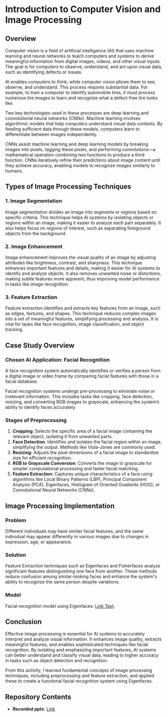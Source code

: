 # Introduction to Computer Vision and Image Processing

## Overview

Computer vision is a field of artificial intelligence (AI) that uses machine learning and neural networks to teach computers and systems to derive meaningful information from digital images, videos, and other visual inputs. The goal is for computers to observe, understand, and act upon visual data, such as identifying defects or issues.

AI enables computers to think, while computer vision allows them to see, observe, and understand. This process requires substantial data. For example, to train a computer to identify automobile tires, it must process numerous tire images to learn and recognize what a defect-free tire looks like.

Two key technologies used in these processes are deep learning and convolutional neural networks (CNNs). Machine learning involves algorithmic models that help computers understand visual data contexts. By feeding sufficient data through these models, computers learn to differentiate between images independently.

CNNs assist machine learning and deep learning models by breaking images into pixels, tagging these pixels, and performing convolutions—a mathematical operation combining two functions to produce a third function. CNNs iteratively refine their predictions about image content until they achieve accuracy, enabling models to recognize images similarly to humans.

## Types of Image Processing Techniques

### 1. Image Segmentation

Image segmentation divides an image into segments or regions based on specific criteria. This technique helps AI systems by isolating objects or regions within an image, making it easier to analyze each part separately. It also helps focus on regions of interest, such as separating foreground objects from the background.

### 2. Image Enhancement

Image enhancement improves the visual quality of an image by adjusting attributes like brightness, contrast, and sharpness. This technique enhances important features and details, making it easier for AI systems to identify and analyze objects. It also removes unwanted noise or distortions, making subtle features more apparent, thus improving model performance in tasks like image recognition.

### 3. Feature Extraction

Feature extraction identifies and extracts key features from an image, such as edges, textures, and shapes. This technique reduces complex images into a set of meaningful features, simplifying processing and analysis. It is vital for tasks like face recognition, image classification, and object tracking.

## Case Study Overview

### Chosen AI Application: Facial Recognition

A face recognition system automatically identifies or verifies a person from a digital image or video frame by comparing facial features with those in a facial database.

Facial recognition systems undergo pre-processing to eliminate noise or irrelevant information. This includes tasks like cropping, face detection, resizing, and converting RGB images to grayscale, enhancing the system’s ability to identify faces accurately.

### Stages of Preprocessing

1. **Cropping**: Selects the specific area of a facial image containing the relevant object, isolating it from unwanted parts.
2. **Face Detection**: Identifies and isolates the facial region within an image, simplifying the output. Methods like Viola-Jones are commonly used.
3. **Resizing**: Adjusts the pixel dimensions of a facial image to standardize size for efficient recognition.
4. **RGB to Grayscale Conversion**: Converts the image to grayscale for simpler computational processing and faster facial matching.
5. **Feature Extraction**: Captures unique characteristics of a face using algorithms like Local Binary Patterns (LBP), Principal Component Analysis (PCA), Eigenfaces, Histogram of Oriented Gradients (HOG), or Convolutional Neural Networks (CNNs).

## Image Processing Implementation

### Problem

Different individuals may have similar facial features, and the same individual may appear differently in various images due to changes in expression, age, or appearance.

### Solution

Feature Extraction techniques such as Eigenfaces and Fisherfaces analyze significant features distinguishing one face from another. These methods reduce confusion among similar-looking faces and enhance the system's ability to recognize the same person despite variations.

### Model

Facial recognition model using Eigenfaces: [Link Text](Eigenface.ipynb).

## Conclusion

Effective image processing is essential for AI systems to accurately interpret and analyze visual information. It enhances image quality, extracts meaningful features, and enables sophisticated techniques like facial recognition. By isolating and emphasizing important features, AI systems can better understand and classify visual data, leading to higher accuracy in tasks such as object detection and recognition.

From this activity, I learned fundamental concepts of image processing techniques, including preprocessing and feature extraction, and applied these to create a functional facial recognition system using Eigenfaces.

## Repository Contents

- **Recorded pptx**: [Link](screenrecord.mp4)
